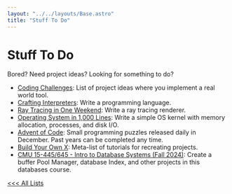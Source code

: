 ```yaml
---
layout: "../../layouts/Base.astro"
title: "Stuff To Do"
---
```


# Stuff To Do

Bored? Need project ideas? Looking for something to do?

- [Coding Challenges](https://codingchallenges.fyi/challenges/intro): List of project ideas where you implement a real world tool.
- [Crafting Interpreters](https://craftinginterpreters.com/): Write a programming language.
- [Ray Tracing in One Weekend](https://raytracing.github.io/): Write a ray tracing renderer.
- [Operating System in 1,000 Lines](https://operating-system-in-1000-lines.vercel.app/en/): Write a simple OS kernel with memory allocation, processes, and disk I/O.
- [Advent of Code](https://adventofcode.com/): Small programming puzzles released daily in December. Past years can be completed any time.
- [Build Your Own X](https://github.com/codecrafters-io/build-your-own-x): Meta-list of tutorials for recreating projects.
- [CMU 15-445/645 - Intro to Database Systems (Fall 2024)](https://15445.courses.cs.cmu.edu/fall2024/): Create a buffer Pool Manager, database Index, and other projects in this databases course.

[<<< All Lists](/resources/)
